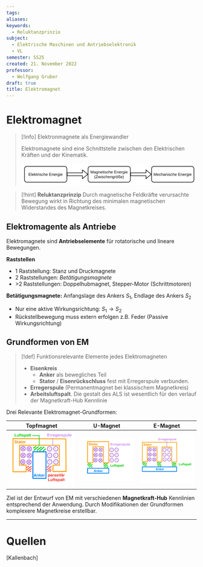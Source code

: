 ```yaml
---
tags: 
aliases: 
keywords:
  - Reluktanzprinzio
subject:
  - Elektrische Maschinen und Antriebselektronik
  - VL
semester: SS25
created: 21. November 2022
professor:
  - Wolfgang Gruber
draft: true
title: Elektromagnet
---
```

 

# Elektromagnet

> [!info] Elektronmagnete als Energiewandler
> 
> Elektromagnete sind eine Schnittstelle zwischen den Elektrischen Kräften und der Kinematik.
> 
> ![invert_dark](assets/Pasted%20image%2020250310003826.png)


> [!hint] **Reluktanzprinzip**
> Durch magnetische Feldkräfte verursachte Bewegung wirkt in Richtung des minimalen magnetischen Widerstandes des Magnetkreises.

## Elektromagente als Antriebe

Elektromagnete sind **Antriebselemente** für rotatorische und lineare Bewegungen.

**Raststellen**
- 1 Raststellung: Stanz und Druckmagnete
- 2 Raststellungen: *Betätigungsmagnete*
- \>2 Raststellungen: Doppelhubmagnet, Stepper-Motor (Schrittmotoren)

**Betätigungsmagnete:** Anfangslage des Ankers $S_{1}$, Endlage des Ankers $S_{2}$ 
- Nur eine aktive Wirkungsrichtung: $S_{1} \to S_{2}$
- Rückstellbewegung muss extern erfolgen z.B. Feder (Passive Wirkungsrichtung)

## Grundformen von EM

> [!def] Funktionsrelevante Elemente jedes Elektromagneten
> 
> - **Eisenkreis**
>     - **Anker** als bewegliches Teil
>     - **Stator** / **Eisenrückschluss** fest mit Erregerspule verbunden.
> - **Erregerspule** (Permanentmagnet bei klassischem Magnetkreis)
> - **Arbeitsluftspalt**. Die gestalt des ALS ist wesentlich für den verlauf der Magnetkraft-Hub Kennlinie

Drei Relevante Elektromagnet-Grundformen:

|             Topfmagnet              |             U-Magnet              | E-Magnet                        |
| :---------------------------------: | :-------------------------------: | :-----------------------------: |
| ![invert_dark](./assets/TopfEM.png) | ![invert_dark](./assets/U_EM.png) | ![invert_dark](assets/E_EM.png) |

Ziel ist der Entwurf von EM mit verschiedenen **Magnetkraft-Hub** Kennlinien entsprechend der Anwendung. Durch Modifikationen der Grundformen komplexere Magnetkreise erstellbar.

---

# Quellen

[Kallenbach]